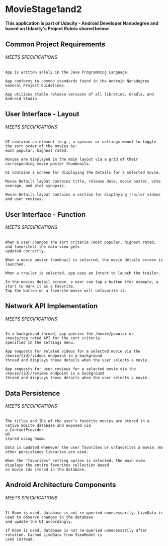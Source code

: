 # MovieStage1and2 

**This application is part of Udacity - Android Developer Nanodegree and based on Udacity's Project Rubric shared below:**


## Common Project Requirements

###### MEETS SPECIFICATIONS

```
App is written solely in the Java Programming Language.

App conforms to common standards found in the Android Nanodegree General Project Guidelines.

App utilizes stable release versions of all libraries, Gradle, and Android Studio.
```
## User Interface - Layout

###### MEETS SPECIFICATIONS

```
UI contains an element (e.g., a spinner or settings menu) to toggle the sort order of the movies by:
most popular, highest rated.

Movies are displayed in the main layout via a grid of their corresponding movie poster thumbnails.

UI contains a screen for displaying the details for a selected movie.

Movie Details layout contains title, release date, movie poster, vote average, and plot synopsis.

Movie Details layout contains a section for displaying trailer videos and user reviews.
```
## User Interface - Function

###### MEETS SPECIFICATIONS

```
When a user changes the sort criteria (most popular, highest rated, and favorites) the main view gets
updated correctly.

When a movie poster thumbnail is selected, the movie details screen is launched.

When a trailer is selected, app uses an Intent to launch the trailer.

In the movies detail screen, a user can tap a button (for example, a star) to mark it as a Favorite.
Tap the button on a favorite movie will unfavorite it.
```
## Network API Implementation

###### MEETS SPECIFICATIONS

```
In a background thread, app queries the /movie/popular or /movie/top_rated API for the sort criteria
specified in the settings menu.

App requests for related videos for a selected movie via the /movie/{id}/videos endpoint in a background
thread and displays those details when the user selects a movie.

App requests for user reviews for a selected movie via the /movie/{id}/reviews endpoint in a background
thread and displays those details when the user selects a movie.
```
## Data Persistence

###### MEETS SPECIFICATIONS

```
The titles and IDs of the user’s favorite movies are stored in a native SQLite database and exposed via
a ContentProvider
OR
stored using Room.

Data is updated whenever the user favorites or unfavorites a movie. No other persistence libraries are used.

When the "favorites" setting option is selected, the main view displays the entire favorites collection based
on movie ids stored in the database.
```
## Android Architecture Components

###### MEETS SPECIFICATIONS

```
If Room is used, database is not re-queried unnecessarily. LiveData is used to observe changes in the database
and update the UI accordingly.

If Room is used, database is not re-queried unnecessarily after rotation. Cached LiveData from ViewModel is
used instead.
```
